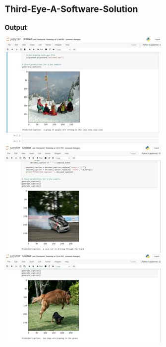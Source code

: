 # Third-Eye-A-Software-Solution

## Output
![image alt](https://github.com/Ramajpk/Third-Eye-A-Software-Solution/blob/c4fc10e3c6c8ba7d3161302057d23a1c2fb65422/6332554924763756475.jpg)
![image alt](https://github.com/Ramajpk/Third-Eye-A-Software-Solution/blob/c4fc10e3c6c8ba7d3161302057d23a1c2fb65422/6332554924763756477.jpg)
![image alt](https://github.com/Ramajpk/Third-Eye-A-Software-Solution/blob/c4fc10e3c6c8ba7d3161302057d23a1c2fb65422/6332554924763756480.jpg)
